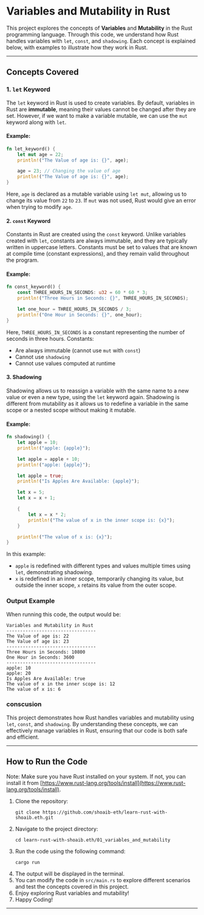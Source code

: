 # Variables and Mutability in Rust

This project explores the concepts of **Variables** and **Mutability** in the Rust programming language. Through this code, we understand how Rust handles variables with `let`, `const`, and `shadowing`. Each concept is explained below, with examples to illustrate how they work in Rust.

---

## Concepts Covered

### 1. `let` Keyword

The `let` keyword in Rust is used to create variables. By default, variables in Rust are **immutable**, meaning their values cannot be changed after they are set. However, if we want to make a variable mutable, we can use the `mut` keyword along with `let`.

#### Example:
```rust
fn let_keyword() {
    let mut age = 22;
    println!("The Value of age is: {}", age);

    age = 23; // Changing the value of age
    println!("The Value of age is: {}", age);
}
```

Here, `age` is declared as a mutable variable using `let mut`, allowing us to change its value from `22` to `23`. If `mut` was not used, Rust would give an error when trying to modify `age`.

#### 2. `const` Keyword

Constants in Rust are created using the `const` keyword. Unlike variables created with `let`, constants are always immutable, and they are typically written in uppercase letters. Constants must be set to values that are known at compile time (constant expressions), and they remain valid throughout the program.

#### Example:
```rust
fn const_keyword() {
    const THREE_HOURS_IN_SECONDS: u32 = 60 * 60 * 3;
    println!("Three Hours in Seconds: {}", THREE_HOURS_IN_SECONDS);

    let one_hour = THREE_HOURS_IN_SECONDS / 3;
    println!("One Hour in Seconds: {}", one_hour);
}
```

Here, `THREE_HOURS_IN_SECONDS` is a constant representing the number of seconds in three hours. Constants:

- Are always immutable (cannot use `mut` with `const`)
- Cannot use `shadowing`
- Cannot use values computed at runtime

#### 3. Shadowing

Shadowing allows us to reassign a variable with the same name to a new value or even a new type, using the `let` keyword again. Shadowing is different from mutability as it allows us to redefine a variable in the same scope or a nested scope without making it mutable.

#### Example:
```rust
fn shadowing() {
    let apple = 10;
    println!("apple: {apple}");

    let apple = apple + 10;
    println!("apple: {apple}");

    let apple = true;
    println!("Is Apples Are Available: {apple}");

    let x = 5;
    let x = x + 1;

    {
        let x = x * 2;
        println!("The value of x in the inner scope is: {x}");
    }

    println!("The value of x is: {x}");
}
```

In this example:

- `apple` is redefined with different types and values multiple times using `let`, demonstrating shadowing.
- `x` is redefined in an inner scope, temporarily changing its value, but outside the inner scope, `x` retains its value from the outer scope.

### Output Example
When running this code, the output would be:

```
Variables and Mutability in Rust
---------------------------------
The Value of age is: 22
The Value of age is: 23
---------------------------------
Three Hours in Seconds: 10800
One Hour in Seconds: 3600
---------------------------------
apple: 10
apple: 20
Is Apples Are Available: true
The value of x in the inner scope is: 12
The value of x is: 6
```

### conscusion
This project demonstrates how Rust handles variables and mutability using `let`, `const`, and `shadowing`. By understanding these concepts, we can effectively manage variables in Rust, ensuring that our code is both safe and efficient.

--- 

## How to Run the Code

Note: Make sure you have Rust installed on your system. If not, you can install it from [https://www.rust-lang.org/tools/install](https://www.rust-lang.org/tools/install).

1. Clone the repository:
   ```
   git clone https://github.com/shoaib-eth/learn-rust-with-shoaib.eth.git
   ```
2. Navigate to the project directory:
   ```
   cd learn-rust-with-shoaib.eth/01_variables_and_mutability
   ```
3. Run the code using the following command:
   ```
   cargo run
   ```
4. The output will be displayed in the terminal.
5. You can modify the code in `src/main.rs` to explore different scenarios and test the concepts covered in this project.
6. Enjoy exploring Rust variables and mutability!
7. Happy Coding!

---